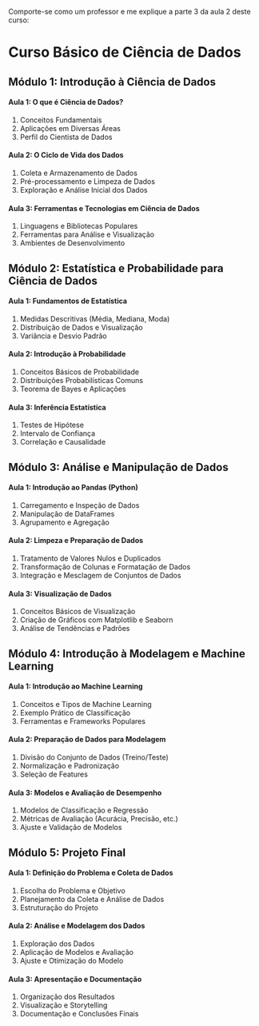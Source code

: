 Comporte-se como um professor e me explique a parte 3 da aula 2 deste curso:

# Curso Básico de Ciência de Dados

## **Módulo 1: Introdução à Ciência de Dados**

#### Aula 1: O que é Ciência de Dados?

1. Conceitos Fundamentais
2. Aplicações em Diversas Áreas
3. Perfil do Cientista de Dados

#### Aula 2: O Ciclo de Vida dos Dados

1. Coleta e Armazenamento de Dados
2. Pré-processamento e Limpeza de Dados
3. Exploração e Análise Inicial dos Dados

#### Aula 3: Ferramentas e Tecnologias em Ciência de Dados

1. Linguagens e Bibliotecas Populares
2. Ferramentas para Análise e Visualização
3. Ambientes de Desenvolvimento

## **Módulo 2: Estatística e Probabilidade para Ciência de Dados**

#### Aula 1: Fundamentos de Estatística

1. Medidas Descritivas (Média, Mediana, Moda)
2. Distribuição de Dados e Visualização
3. Variância e Desvio Padrão

#### Aula 2: Introdução à Probabilidade

1. Conceitos Básicos de Probabilidade
2. Distribuições Probabilísticas Comuns
3. Teorema de Bayes e Aplicações

#### Aula 3: Inferência Estatística

1. Testes de Hipótese
2. Intervalo de Confiança
3. Correlação e Causalidade

## **Módulo 3: Análise e Manipulação de Dados**

#### Aula 1: Introdução ao Pandas (Python)

1. Carregamento e Inspeção de Dados
2. Manipulação de DataFrames
3. Agrupamento e Agregação

#### Aula 2: Limpeza e Preparação de Dados

1. Tratamento de Valores Nulos e Duplicados
2. Transformação de Colunas e Formatação de Dados
3. Integração e Mesclagem de Conjuntos de Dados

#### Aula 3: Visualização de Dados

1. Conceitos Básicos de Visualização
2. Criação de Gráficos com Matplotlib e Seaborn
3. Análise de Tendências e Padrões

## **Módulo 4: Introdução à Modelagem e Machine Learning**

#### Aula 1: Introdução ao Machine Learning

1. Conceitos e Tipos de Machine Learning
2. Exemplo Prático de Classificação
3. Ferramentas e Frameworks Populares

#### Aula 2: Preparação de Dados para Modelagem

1. Divisão do Conjunto de Dados (Treino/Teste)
2. Normalização e Padronização
3. Seleção de Features

#### Aula 3: Modelos e Avaliação de Desempenho

1. Modelos de Classificação e Regressão
2. Métricas de Avaliação (Acurácia, Precisão, etc.)
3. Ajuste e Validação de Modelos

## **Módulo 5: Projeto Final**

#### Aula 1: Definição do Problema e Coleta de Dados

1. Escolha do Problema e Objetivo
2. Planejamento da Coleta e Análise de Dados
3. Estruturação do Projeto

#### Aula 2: Análise e Modelagem dos Dados

1. Exploração dos Dados
2. Aplicação de Modelos e Avaliação
3. Ajuste e Otimização do Modelo

#### Aula 3: Apresentação e Documentação

1. Organização dos Resultados
2. Visualização e Storytelling
3. Documentação e Conclusões Finais
